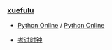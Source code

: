 ### **[xuefulu](http://xuefulu.com/)**

+ [Python Online](https://lightly.teamcode.com/login) / [Python Online](https://lightly.teamcode.com/login)

+ [考试时钟](http://508cst.gcu.edu.cn/clock/)

